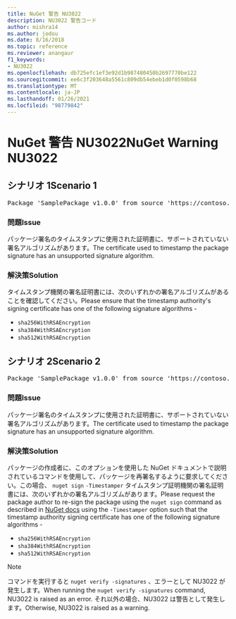 ```yaml
---
title: NuGet 警告 NU3022
description: NU3022 警告コード
author: mishra14
ms.author: jodou
ms.date: 8/16/2018
ms.topic: reference
ms.reviewer: anangaur
f1_keywords:
- NU3022
ms.openlocfilehash: db725efc1ef3e92d1b987480450b2697770be122
ms.sourcegitcommit: ee6c3f203648a5561c809db54ebeb1d0f0598b68
ms.translationtype: MT
ms.contentlocale: ja-JP
ms.lasthandoff: 01/26/2021
ms.locfileid: "98779842"
---
```

# <a name="nuget-warning-nu3022"></a><span data-ttu-id="87465-103">NuGet 警告 NU3022</span><span class="sxs-lookup"><span data-stu-id="87465-103">NuGet Warning NU3022</span></span>

## <a name="scenario-1"></a><span data-ttu-id="87465-104">シナリオ 1</span><span class="sxs-lookup"><span data-stu-id="87465-104">Scenario 1</span></span>

<pre>Package 'SamplePackage v1.0.0' from source 'https://contoso.com/index.json': The primary signature's timestamp certificate has an unsupported signature algorithm.</pre>

### <a name="issue"></a><span data-ttu-id="87465-105">問題</span><span class="sxs-lookup"><span data-stu-id="87465-105">Issue</span></span>

<span data-ttu-id="87465-106">パッケージ署名のタイムスタンプに使用された証明書に、サポートされていない署名アルゴリズムがあります。</span><span class="sxs-lookup"><span data-stu-id="87465-106">The certificate used to timestamp the package signature has an unsupported signature algorithm.</span></span>


### <a name="solution"></a><span data-ttu-id="87465-107">解決策</span><span class="sxs-lookup"><span data-stu-id="87465-107">Solution</span></span>

<span data-ttu-id="87465-108">タイムスタンプ機関の署名証明書には、次のいずれかの署名アルゴリズムがあることを確認してください。</span><span class="sxs-lookup"><span data-stu-id="87465-108">Please ensure that the timestamp authority's signing certificate has one of the following signature algorithms -</span></span> 
* `sha256WithRSAEncryption`
* `sha384WithRSAEncryption`
* `sha512WithRSAEncryption`



## <a name="scenario-2"></a><span data-ttu-id="87465-109">シナリオ 2</span><span class="sxs-lookup"><span data-stu-id="87465-109">Scenario 2</span></span>

<pre>Package 'SamplePackage v1.0.0' from source 'https://contoso.com/index.json': The timestamp certificate has an unsupported signature algorithm (SHA1). The following algorithms are supported: SHA256RSA, SHA384RSA, SHA512RSA.</pre>

### <a name="issue"></a><span data-ttu-id="87465-110">問題</span><span class="sxs-lookup"><span data-stu-id="87465-110">Issue</span></span>

<span data-ttu-id="87465-111">パッケージ署名のタイムスタンプに使用された証明書に、サポートされていない署名アルゴリズムがあります。</span><span class="sxs-lookup"><span data-stu-id="87465-111">The certificate used to timestamp the package signature has an unsupported signature algorithm.</span></span>


### <a name="solution"></a><span data-ttu-id="87465-112">解決策</span><span class="sxs-lookup"><span data-stu-id="87465-112">Solution</span></span>

<span data-ttu-id="87465-113">パッケージの作成者に、このオプションを使用した NuGet ドキュメントで説明されているコマンドを使用して、パッケージを再署名するように要求してください。この場合、 `nuget sign` [](../../create-packages/sign-a-package.md) `-Timestamper` タイムスタンプ証明機関の署名証明書には、次のいずれかの署名アルゴリズムがあります。</span><span class="sxs-lookup"><span data-stu-id="87465-113">Please request the package author to re-sign the package using the `nuget sign` command as described in [NuGet docs](../../create-packages/sign-a-package.md) using the `-Timestamper` option such that the timestamp authority signing certificate has one of the following signature algorithms -</span></span>
* `sha256WithRSAEncryption`
* `sha384WithRSAEncryption`
* `sha512WithRSAEncryption`


> [!Note]
> <span data-ttu-id="87465-114">コマンドを実行すると `nuget verify -signatures` 、エラーとして NU3022 が発生します。</span><span class="sxs-lookup"><span data-stu-id="87465-114">When running the `nuget verify -signatures` command, NU3022 is raised as an error.</span></span> <span data-ttu-id="87465-115">それ以外の場合、NU3022 は警告として発生します。</span><span class="sxs-lookup"><span data-stu-id="87465-115">Otherwise, NU3022 is raised as a warning.</span></span>
